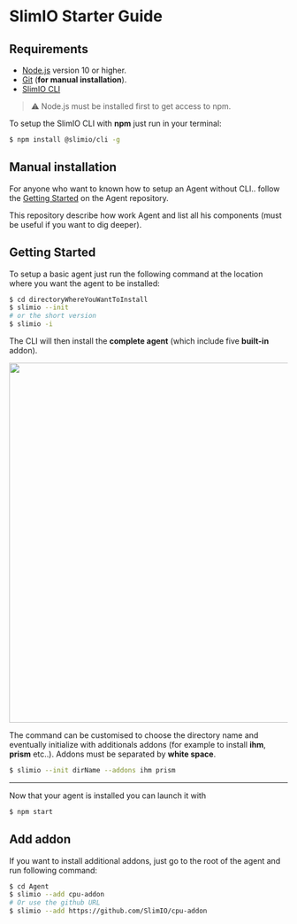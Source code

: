 # SlimIO Starter Guide

## Requirements

- [Node.js](https://nodejs.org/en/) version 10 or higher.
- [Git](https://git-scm.com/) (**for manual installation**).
- [SlimIO CLI](https://github.com/SlimIO/CLI)

> ⚠️ Node.js must be installed first to get access to npm.

To setup the SlimIO CLI with **npm** just run in your terminal:
```bash
$ npm install @slimio/cli -g
```

## Manual installation
For anyone who want to known how to setup an Agent without CLI.. follow the [Getting Started](https://github.com/SlimIO/Agent#getting-started) on the Agent repository.

This repository describe how work Agent and list all his components (must be useful if you want to dig deeper).

## Getting Started
To setup a basic agent just run the following command at the location where you want the agent to be installed:

```bash
$ cd directoryWhereYouWantToInstall
$ slimio --init
# or the short version
$ slimio -i
```

The CLI will then install the **complete agent** (which include five **built-in** addon).

<p align="center">
<img src="https://cdn.discordapp.com/attachments/359783689040953354/583392486077104142/install.gif" width="650">
</p>

The command can be customised to choose the directory name and eventually initialize with additionals addons (for example to install **ihm**, **prism** etc..). Addons must be separated by **white space**.

```bash
$ slimio --init dirName --addons ihm prism
```

---

Now that your agent is installed you can launch it with
```bash
$ npm start
```

## Add addon
If you want to install additional addons, just go to the root of the agent and run following command:

```bash
$ cd Agent
$ slimio --add cpu-addon
# Or use the github URL
$ slimio --add https://github.com/SlimIO/cpu-addon
```